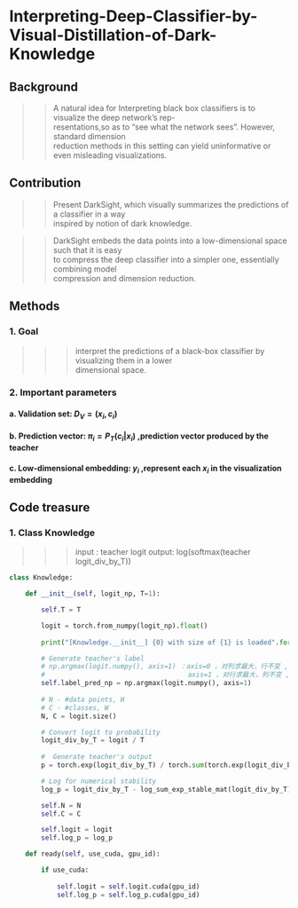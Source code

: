 # Interpreting-Deep-Classifier-by-Visual-Distillation-of-Dark-Knowledge
## Background
>>  A natural idea for Interpreting black box classifiers is to visualize the deep network’s rep-  
>>  resentations,so as to “see what the network sees”.   However, standard dimension   
>>  reduction methods in this setting can yield uninformative or even misleading visualizations.  

##  Contribution
>>  Present DarkSight, which visually summarizes the predictions of a classifier in a way  
>>  inspired by notion of dark knowledge.

>>  DarkSight embeds the data points into a low-dimensional space such that it is easy   
>>  to compress the deep classifier into a simpler one, essentially combining model   
>>  compression and dimension reduction.

##  Methods   
###  1.  Goal   
>>>  interpret the predictions of a black-box classifier by visualizing them in a lower    
>>>  dimensional space.     
###  2.  Important parameters     
####  a.  Validation set: $D_V = {(x_i , c_i )}$   
####  b.  Prediction vector: $π_i = P_T (c_i |x_i )$ ,prediction vector produced by the teacher    
####  c.  Low-dimensional embedding: $y_i$ ,represent each  $x_i$ in the visualization embedding






##  Code treasure
###  1.  Class Knowledge  
>>>  input : teacher logit
>>>  output: log(softmax(teacher logit_div_by_T))

```python
class Knowledge:

    def __init__(self, logit_np, T=1):

        self.T = T

        logit = torch.from_numpy(logit_np).float()
        
        print("[Knowledge.__init__] {0} with size of {1} is loaded".format(type(logit), logit.size()))

        # Generate teacher's label
        # np.argmax(logit.numpy(), axis=1) ：axis=0 ，对列求最大，行不变 , shape = H*1；
        #                                    axis=1 ，对行求最大，列不变 , shape = 1*W；
        self.label_pred_np = np.argmax(logit.numpy(), axis=1)
        
        # N - #data points, H
        # C - #classes, W
        N, C = logit.size()

        # Convert logit to probability
        logit_div_by_T = logit / T
        
        #  Generate teacher's output
        p = torch.exp(logit_div_by_T) / torch.sum(torch.exp(logit_div_by_T), 1).view(N, 1).expand(N,C)

        # Log for numerical stability
        log_p = logit_div_by_T - log_sum_exp_stable_mat(logit_div_by_T)

        self.N = N
        self.C = C

        self.logit = logit
        self.log_p = log_p

    def ready(self, use_cuda, gpu_id):

        if use_cuda:
            
            self.logit = self.logit.cuda(gpu_id)
            self.log_p = self.log_p.cuda(gpu_id)
```
 
